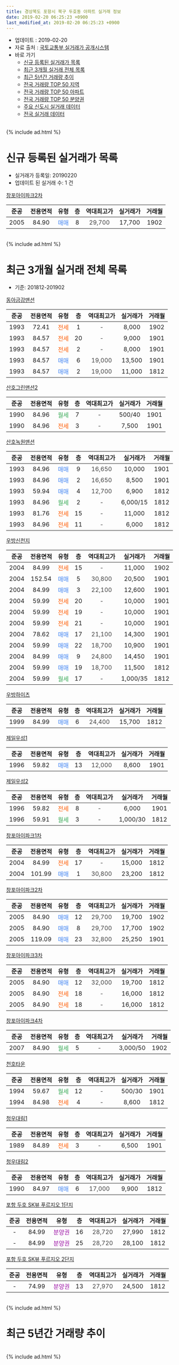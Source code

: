 ```yaml
---
title: 경상북도 포항시 북구 두호동 아파트 실거래 정보
date: 2019-02-20 06:25:23 +0900
last_modified_at: 2019-02-20 06:25:23 +0900
---
```


* 업데이트 : 2019-02-20
* 자료 출처 : [국토교통부 실거래가 공개시스템](http://rt.molit.go.kr)
* 바로 가기
    * [신규 등록된 실거래가 목록](#신규-등록된-실거래가-목록)
    * [최근 3개월 실거래 전체 목록](#최근-3개월-실거래-전체-목록)
    * [최근 5년간 거래량 추이](#최근-5년간-거래량-추이)
    * [전국 거래량 TOP 50 지역](https://inasie.github.io/apt-trade-info/최근-3개월-전국에서-가장-거래가-많이-발생한-지역)
    * [전국 거래량 TOP 50 아파트](https://inasie.github.io/apt-trade-info/최근-3개월-전국에서-가장-거래가-많이-발생한-아파트)
    * [전국 거래량 TOP 50 분양권](https://inasie.github.io/apt-trade-info/최근-3개월-전국에서-가장-거래가-많이-발생한-분양권)
    * [주요 신도시 실거래 데이터](https://inasie.github.io/apt-trade-info/주요-신도시)
    * [전국 실거래 데이터](https://inasie.github.io/apt-trade-info/전국)
<br>
{% include ad.html %}
<br>

# 신규 등록된 실거래가 목록
* 실거래가 등록일: 20190220
* 업데이트 된 실거래 수: 1 건


[창포아이파크2차](https://search.naver.com/search.naver?query=%EA%B2%BD%EC%83%81%EB%B6%81%EB%8F%84+%ED%8F%AC%ED%95%AD%EC%8B%9C+%EB%B6%81%EA%B5%AC+%EB%91%90%ED%98%B8%EB%8F%99+%EC%B0%BD%ED%8F%AC%EC%95%84%EC%9D%B4%ED%8C%8C%ED%81%AC2%EC%B0%A8)

|준공|전용면적|유형|층|역대최고가|실거래가|거래월|
|:---:|:---:|:---:|:---:|:---:|:---:|:---:|
|2005|84.90|<span style="color:#4285f3">매매</span>|8|<span style="color:#444444">29,700</span>|17,700|1902|


<br>
{% include ad.html %}
<br>

# 최근 3개월 실거래 전체 목록
* 기준: 201812-201902


[동아금강맨션](https://search.naver.com/search.naver?query=%EA%B2%BD%EC%83%81%EB%B6%81%EB%8F%84+%ED%8F%AC%ED%95%AD%EC%8B%9C+%EB%B6%81%EA%B5%AC+%EB%91%90%ED%98%B8%EB%8F%99+%EB%8F%99%EC%95%84%EA%B8%88%EA%B0%95%EB%A7%A8%EC%85%98)

|준공|전용면적|유형|층|역대최고가|실거래가|거래월|
|:---:|:---:|:---:|:---:|:---:|:---:|:---:|
|1993|72.41|<span style="color:#ff5a00">전세</span>|1|<span style="color:#444444">-</span>|8,000|1902|
|1993|84.57|<span style="color:#ff5a00">전세</span>|20|<span style="color:#444444">-</span>|9,000|1901|
|1993|84.57|<span style="color:#ff5a00">전세</span>|2|<span style="color:#444444">-</span>|8,000|1901|
|1993|84.57|<span style="color:#4285f3">매매</span>|6|<span style="color:#444444">19,000</span>|13,500|1901|
|1993|84.57|<span style="color:#4285f3">매매</span>|2|<span style="color:#444444">19,000</span>|11,000|1812|

[산호그린맨션2](https://search.naver.com/search.naver?query=%EA%B2%BD%EC%83%81%EB%B6%81%EB%8F%84+%ED%8F%AC%ED%95%AD%EC%8B%9C+%EB%B6%81%EA%B5%AC+%EB%91%90%ED%98%B8%EB%8F%99+%EC%82%B0%ED%98%B8%EA%B7%B8%EB%A6%B0%EB%A7%A8%EC%85%982)

|준공|전용면적|유형|층|역대최고가|실거래가|거래월|
|:---:|:---:|:---:|:---:|:---:|:---:|:---:|
|1990|84.96|<span style="color:#34a853">월세</span>|7|<span style="color:#444444">-</span>|500/40|1901|
|1990|84.96|<span style="color:#ff5a00">전세</span>|3|<span style="color:#444444">-</span>|7,500|1901|

[산호녹원맨션](https://search.naver.com/search.naver?query=%EA%B2%BD%EC%83%81%EB%B6%81%EB%8F%84+%ED%8F%AC%ED%95%AD%EC%8B%9C+%EB%B6%81%EA%B5%AC+%EB%91%90%ED%98%B8%EB%8F%99+%EC%82%B0%ED%98%B8%EB%85%B9%EC%9B%90%EB%A7%A8%EC%85%98)

|준공|전용면적|유형|층|역대최고가|실거래가|거래월|
|:---:|:---:|:---:|:---:|:---:|:---:|:---:|
|1993|84.96|<span style="color:#4285f3">매매</span>|9|<span style="color:#444444">16,650</span>|10,000|1901|
|1993|84.96|<span style="color:#4285f3">매매</span>|2|<span style="color:#444444">16,650</span>|8,500|1901|
|1993|59.94|<span style="color:#4285f3">매매</span>|4|<span style="color:#444444">12,700</span>|6,900|1812|
|1993|84.96|<span style="color:#34a853">월세</span>|2|<span style="color:#444444">-</span>|6,000/15|1812|
|1993|81.76|<span style="color:#ff5a00">전세</span>|15|<span style="color:#444444">-</span>|11,000|1812|
|1993|84.96|<span style="color:#ff5a00">전세</span>|11|<span style="color:#444444">-</span>|6,000|1812|

[우방신천지](https://search.naver.com/search.naver?query=%EA%B2%BD%EC%83%81%EB%B6%81%EB%8F%84+%ED%8F%AC%ED%95%AD%EC%8B%9C+%EB%B6%81%EA%B5%AC+%EB%91%90%ED%98%B8%EB%8F%99+%EC%9A%B0%EB%B0%A9%EC%8B%A0%EC%B2%9C%EC%A7%80)

|준공|전용면적|유형|층|역대최고가|실거래가|거래월|
|:---:|:---:|:---:|:---:|:---:|:---:|:---:|
|2004|84.99|<span style="color:#ff5a00">전세</span>|15|<span style="color:#444444">-</span>|11,000|1902|
|2004|152.54|<span style="color:#4285f3">매매</span>|5|<span style="color:#444444">30,800</span>|20,500|1901|
|2004|84.99|<span style="color:#4285f3">매매</span>|3|<span style="color:#444444">22,100</span>|12,600|1901|
|2004|59.99|<span style="color:#ff5a00">전세</span>|20|<span style="color:#444444">-</span>|10,000|1901|
|2004|59.99|<span style="color:#ff5a00">전세</span>|19|<span style="color:#444444">-</span>|10,000|1901|
|2004|59.99|<span style="color:#ff5a00">전세</span>|21|<span style="color:#444444">-</span>|10,000|1901|
|2004|78.62|<span style="color:#4285f3">매매</span>|17|<span style="color:#444444">21,100</span>|14,300|1901|
|2004|59.99|<span style="color:#4285f3">매매</span>|22|<span style="color:#444444">18,700</span>|10,900|1901|
|2004|84.99|<span style="color:#4285f3">매매</span>|9|<span style="color:#444444">24,800</span>|14,450|1901|
|2004|59.99|<span style="color:#4285f3">매매</span>|19|<span style="color:#444444">18,700</span>|11,500|1812|
|2004|59.99|<span style="color:#34a853">월세</span>|17|<span style="color:#444444">-</span>|1,000/35|1812|

[우방하이츠](https://search.naver.com/search.naver?query=%EA%B2%BD%EC%83%81%EB%B6%81%EB%8F%84+%ED%8F%AC%ED%95%AD%EC%8B%9C+%EB%B6%81%EA%B5%AC+%EB%91%90%ED%98%B8%EB%8F%99+%EC%9A%B0%EB%B0%A9%ED%95%98%EC%9D%B4%EC%B8%A0)

|준공|전용면적|유형|층|역대최고가|실거래가|거래월|
|:---:|:---:|:---:|:---:|:---:|:---:|:---:|
|1999|84.99|<span style="color:#4285f3">매매</span>|6|<span style="color:#444444">24,400</span>|15,700|1812|

[제일우성1](https://search.naver.com/search.naver?query=%EA%B2%BD%EC%83%81%EB%B6%81%EB%8F%84+%ED%8F%AC%ED%95%AD%EC%8B%9C+%EB%B6%81%EA%B5%AC+%EB%91%90%ED%98%B8%EB%8F%99+%EC%A0%9C%EC%9D%BC%EC%9A%B0%EC%84%B11)

|준공|전용면적|유형|층|역대최고가|실거래가|거래월|
|:---:|:---:|:---:|:---:|:---:|:---:|:---:|
|1996|59.82|<span style="color:#4285f3">매매</span>|13|<span style="color:#444444">12,000</span>|8,600|1901|

[제일우성2](https://search.naver.com/search.naver?query=%EA%B2%BD%EC%83%81%EB%B6%81%EB%8F%84+%ED%8F%AC%ED%95%AD%EC%8B%9C+%EB%B6%81%EA%B5%AC+%EB%91%90%ED%98%B8%EB%8F%99+%EC%A0%9C%EC%9D%BC%EC%9A%B0%EC%84%B12)

|준공|전용면적|유형|층|역대최고가|실거래가|거래월|
|:---:|:---:|:---:|:---:|:---:|:---:|:---:|
|1996|59.82|<span style="color:#ff5a00">전세</span>|8|<span style="color:#444444">-</span>|6,000|1901|
|1996|59.91|<span style="color:#34a853">월세</span>|3|<span style="color:#444444">-</span>|1,000/30|1812|

[창포아이파크1차](https://search.naver.com/search.naver?query=%EA%B2%BD%EC%83%81%EB%B6%81%EB%8F%84+%ED%8F%AC%ED%95%AD%EC%8B%9C+%EB%B6%81%EA%B5%AC+%EB%91%90%ED%98%B8%EB%8F%99+%EC%B0%BD%ED%8F%AC%EC%95%84%EC%9D%B4%ED%8C%8C%ED%81%AC1%EC%B0%A8)

|준공|전용면적|유형|층|역대최고가|실거래가|거래월|
|:---:|:---:|:---:|:---:|:---:|:---:|:---:|
|2004|84.99|<span style="color:#ff5a00">전세</span>|17|<span style="color:#444444">-</span>|15,000|1812|
|2004|101.99|<span style="color:#4285f3">매매</span>|1|<span style="color:#444444">30,800</span>|23,200|1812|

[창포아이파크2차](https://search.naver.com/search.naver?query=%EA%B2%BD%EC%83%81%EB%B6%81%EB%8F%84+%ED%8F%AC%ED%95%AD%EC%8B%9C+%EB%B6%81%EA%B5%AC+%EB%91%90%ED%98%B8%EB%8F%99+%EC%B0%BD%ED%8F%AC%EC%95%84%EC%9D%B4%ED%8C%8C%ED%81%AC2%EC%B0%A8)

|준공|전용면적|유형|층|역대최고가|실거래가|거래월|
|:---:|:---:|:---:|:---:|:---:|:---:|:---:|
|2005|84.90|<span style="color:#4285f3">매매</span>|12|<span style="color:#444444">29,700</span>|19,700|1902|
|2005|84.90|<span style="color:#4285f3">매매</span>|8|<span style="color:#444444">29,700</span>|17,700|1902|
|2005|119.09|<span style="color:#4285f3">매매</span>|23|<span style="color:#444444">32,800</span>|25,250|1901|

[창포아이파크3차](https://search.naver.com/search.naver?query=%EA%B2%BD%EC%83%81%EB%B6%81%EB%8F%84+%ED%8F%AC%ED%95%AD%EC%8B%9C+%EB%B6%81%EA%B5%AC+%EB%91%90%ED%98%B8%EB%8F%99+%EC%B0%BD%ED%8F%AC%EC%95%84%EC%9D%B4%ED%8C%8C%ED%81%AC3%EC%B0%A8)

|준공|전용면적|유형|층|역대최고가|실거래가|거래월|
|:---:|:---:|:---:|:---:|:---:|:---:|:---:|
|2005|84.90|<span style="color:#4285f3">매매</span>|12|<span style="color:#444444">32,000</span>|19,700|1812|
|2005|84.90|<span style="color:#ff5a00">전세</span>|18|<span style="color:#444444">-</span>|16,000|1812|
|2005|84.90|<span style="color:#ff5a00">전세</span>|18|<span style="color:#444444">-</span>|16,000|1812|

[창포아이파크4차](https://search.naver.com/search.naver?query=%EA%B2%BD%EC%83%81%EB%B6%81%EB%8F%84+%ED%8F%AC%ED%95%AD%EC%8B%9C+%EB%B6%81%EA%B5%AC+%EB%91%90%ED%98%B8%EB%8F%99+%EC%B0%BD%ED%8F%AC%EC%95%84%EC%9D%B4%ED%8C%8C%ED%81%AC4%EC%B0%A8)

|준공|전용면적|유형|층|역대최고가|실거래가|거래월|
|:---:|:---:|:---:|:---:|:---:|:---:|:---:|
|2007|84.90|<span style="color:#34a853">월세</span>|5|<span style="color:#444444">-</span>|3,000/50|1902|

[천호타운](https://search.naver.com/search.naver?query=%EA%B2%BD%EC%83%81%EB%B6%81%EB%8F%84+%ED%8F%AC%ED%95%AD%EC%8B%9C+%EB%B6%81%EA%B5%AC+%EB%91%90%ED%98%B8%EB%8F%99+%EC%B2%9C%ED%98%B8%ED%83%80%EC%9A%B4)

|준공|전용면적|유형|층|역대최고가|실거래가|거래월|
|:---:|:---:|:---:|:---:|:---:|:---:|:---:|
|1994|59.67|<span style="color:#34a853">월세</span>|12|<span style="color:#444444">-</span>|500/30|1901|
|1994|84.98|<span style="color:#ff5a00">전세</span>|4|<span style="color:#444444">-</span>|8,600|1812|

[청우대림1](https://search.naver.com/search.naver?query=%EA%B2%BD%EC%83%81%EB%B6%81%EB%8F%84+%ED%8F%AC%ED%95%AD%EC%8B%9C+%EB%B6%81%EA%B5%AC+%EB%91%90%ED%98%B8%EB%8F%99+%EC%B2%AD%EC%9A%B0%EB%8C%80%EB%A6%BC1)

|준공|전용면적|유형|층|역대최고가|실거래가|거래월|
|:---:|:---:|:---:|:---:|:---:|:---:|:---:|
|1989|84.89|<span style="color:#ff5a00">전세</span>|3|<span style="color:#444444">-</span>|6,500|1901|

[청우대림2](https://search.naver.com/search.naver?query=%EA%B2%BD%EC%83%81%EB%B6%81%EB%8F%84+%ED%8F%AC%ED%95%AD%EC%8B%9C+%EB%B6%81%EA%B5%AC+%EB%91%90%ED%98%B8%EB%8F%99+%EC%B2%AD%EC%9A%B0%EB%8C%80%EB%A6%BC2)

|준공|전용면적|유형|층|역대최고가|실거래가|거래월|
|:---:|:---:|:---:|:---:|:---:|:---:|:---:|
|1990|84.97|<span style="color:#4285f3">매매</span>|6|<span style="color:#444444">17,000</span>|9,900|1812|


<script async src="//pagead2.googlesyndication.com/pagead/js/adsbygoogle.js"></script>
<!-- 기본 -->
<ins class="adsbygoogle"
     style="display:block"
     data-ad-client="ca-pub-2446590836940007"
     data-ad-slot="1659523306"
     data-ad-format="auto"
     data-full-width-responsive="true"></ins>
<script>
(adsbygoogle = window.adsbygoogle || []).push({});
</script>


[포항 두호 SK뷰 푸르지오 1단지](https://search.naver.com/search.naver?query=%EA%B2%BD%EC%83%81%EB%B6%81%EB%8F%84+%ED%8F%AC%ED%95%AD%EC%8B%9C+%EB%B6%81%EA%B5%AC+%EB%91%90%ED%98%B8%EB%8F%99+%ED%8F%AC%ED%95%AD+%EB%91%90%ED%98%B8+SK%EB%B7%B0+%ED%91%B8%EB%A5%B4%EC%A7%80%EC%98%A4+1%EB%8B%A8%EC%A7%80)

|준공|전용면적|유형|층|역대최고가|실거래가|거래월|
|:---:|:---:|:---:|:---:|:---:|:---:|:---:|
|-|84.99|<span style="color:#9C11A5">분양권</span>|16|<span style="color:#444444">28,720</span>|27,990|1812|
|-|84.99|<span style="color:#9C11A5">분양권</span>|25|<span style="color:#444444">28,720</span>|28,100|1812|

[포항 두호 SK뷰 푸르지오 2단지](https://search.naver.com/search.naver?query=%EA%B2%BD%EC%83%81%EB%B6%81%EB%8F%84+%ED%8F%AC%ED%95%AD%EC%8B%9C+%EB%B6%81%EA%B5%AC+%EB%91%90%ED%98%B8%EB%8F%99+%ED%8F%AC%ED%95%AD+%EB%91%90%ED%98%B8+SK%EB%B7%B0+%ED%91%B8%EB%A5%B4%EC%A7%80%EC%98%A4+2%EB%8B%A8%EC%A7%80)

|준공|전용면적|유형|층|역대최고가|실거래가|거래월|
|:---:|:---:|:---:|:---:|:---:|:---:|:---:|
|-|74.99|<span style="color:#9C11A5">분양권</span>|13|<span style="color:#444444">27,970</span>|24,500|1812|


<br>
{% include ad.html %}
<br>

# 최근 5년간 거래량 추이


<div style="width:100%;">
    <canvas id="deal_progress" height="200"></canvas>
</div>

<script>
new Chart(document.getElementById("deal_progress"), {
    type: 'line',
    data: {
        labels: ['201402','201403','201404','201405','201406','201407','201408','201409','201410','201411','201412','201501','201502','201503','201504','201505','201506','201507','201508','201509','201510','201511','201512','201601','201602','201603','201604','201605','201606','201607','201608','201609','201610','201611','201612','201701','201702','201703','201704','201705','201706','201707','201708','201709','201710','201711','201712','201801','201802','201803','201804','201805','201806','201807','201808','201809','201810','201811','201812','201901','201902'],
        datasets: [{
            label: '매매',
            pointRadius: 1,
            data: [30, 74, 47, 42, 36, 51, 57, 66, 63, 60, 34, 57, 53, 71, 66, 41, 62, 42, 33, 35, 30, 18, 14, 17, 30, 39, 24, 14, 24, 17, 45, 30, 26, 18, 15, 14, 24, 20, 18, 18, 25, 21, 29, 15, 27, 15, 12, 20, 12, 16, 12, 9, 18, 16, 12, 8, 26, 17, 10, 10, 2],
            borderColor: "rgba(255, 201, 14, 1)",
            backgroundColor: "rgba(255, 201, 14, 0.5)",
            fill: false,
            lineTension: 0
        },{
            label: '전월세',
            pointRadius: 1,
            data: [23, 15, 14, 16, 20, 12, 9, 17, 23, 15, 12, 15, 11, 22, 14, 12, 16, 11, 9, 12, 12, 8, 13, 11, 16, 21, 10, 14, 11, 10, 5, 15, 15, 14, 15, 7, 13, 17, 9, 8, 4, 15, 17, 17, 13, 6, 12, 12, 16, 13, 14, 11, 14, 20, 8, 10, 14, 12, 9, 10, 3],
            borderColor: "rgba(0, 141, 185, 1)",
            backgroundColor: "rgba(0, 141, 185, 0.5)",
            fill: false,
            lineTension: 0
        }
        ]
    },
    options: {
        responsive: true,
        title: {
            display: false
        },
        tooltips: {
            mode: 'index',
            intersect: false
        },
        hover: {
            mode: 'nearest',
            intersect: true
        },
        scales: {
            xAxes: [{
                display: true,
                scaleLabel: {
                    display: true,
                    labelString: '년/월'
                }
            }],
            yAxes: [{
                display: true,
                ticks: {
                    suggestedMin: 0,
                },
                scaleLabel: {
                    display: true,
                    labelString: '실거래 수'
                }
            }]
        }
    }
});

</script>


<br>
{% include ad.html %}
<br>

